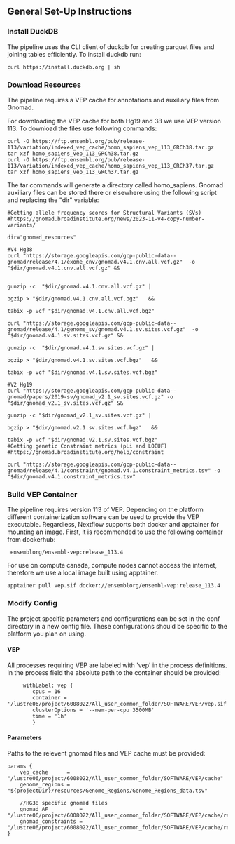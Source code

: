 ## General Set-Up Instructions


### Install DuckDB

The pipeline uses the CLI client of duckdb for creating parquet files and joining tables efficiently.  To install duckdb run:

```
curl https://install.duckdb.org | sh
```

### Download Resources
The pipeline requires a VEP cache for annotations and auxiliary files from Gnomad.

For downloading the VEP cache for both Hg19 and 38 we use VEP version 113. To download the files use following commands:

```
curl -O https://ftp.ensembl.org/pub/release-113/variation/indexed_vep_cache/homo_sapiens_vep_113_GRCh38.tar.gz
tar xzf homo_sapiens_vep_113_GRCh38.tar.gz
curl -O https://ftp.ensembl.org/pub/release-113/variation/indexed_vep_cache/homo_sapiens_vep_113_GRCh37.tar.gz
tar xzf homo_sapiens_vep_113_GRCh37.tar.gz
```

The tar commands will generate a directory called homo_sapiens. Gnomad auxiliary files can be stored there or elsewhere using the following script and replacing the "dir" variable:
```
#Getting allele frequency scores for Structural Variants (SVs)
#https://gnomad.broadinstitute.org/news/2023-11-v4-copy-number-variants/

dir="gnomad_resources"

#V4 Hg38
curl "https://storage.googleapis.com/gcp-public-data--gnomad/release/4.1/exome_cnv/gnomad.v4.1.cnv.all.vcf.gz"  -o "$dir/gnomad.v4.1.cnv.all.vcf.gz" &&

                                                                        gunzip -c  "$dir/gnomad.v4.1.cnv.all.vcf.gz" |
                                                                        bgzip > "$dir/gnomad.v4.1.cnv.all.vcf.bgz"   &&
                                                                        tabix -p vcf "$dir/gnomad.v4.1.cnv.all.vcf.bgz"

curl "https://storage.googleapis.com/gcp-public-data--gnomad/release/4.1/genome_sv/gnomad.v4.1.sv.sites.vcf.gz"  -o  "$dir/gnomad.v4.1.sv.sites.vcf.gz" &&
                                                                        gunzip -c  "$dir/gnomad.v4.1.sv.sites.vcf.gz" |
                                                                        bgzip > "$dir/gnomad.v4.1.sv.sites.vcf.bgz"   &&
                                                                        tabix -p vcf "$dir/gnomad.v4.1.sv.sites.vcf.bgz"

#V2 Hg19
curl "https://storage.googleapis.com/gcp-public-data--gnomad/papers/2019-sv/gnomad_v2.1_sv.sites.vcf.gz" -o "$dir/gnomad_v2.1_sv.sites.vcf.gz" &&
                                                                        gunzip -c "$dir/gnomad_v2.1_sv.sites.vcf.gz" |
                                                                        bgzip > "$dir/gnomad.v2.1.sv.sites.vcf.bgz"   &&
                                                                        tabix -p vcf "$dir/gnomad.v2.1.sv.sites.vcf.bgz"
#Getting genetic Constraint metrics (pLi and LOEUF)
#https://gnomad.broadinstitute.org/help/constraint

curl "https://storage.googleapis.com/gcp-public-data--gnomad/release/4.1/constraint/gnomad.v4.1.constraint_metrics.tsv" -o "$dir/gnomad.v4.1.constraint_metrics.tsv"

```




### Build VEP Container
The pipeline requires version 113 of VEP. Depending on the platform different containerization software can be used to provide the VEP executable. Regardless, Nextflow supports both docker and apptainer for mounting an image. First, it is recommended to use the following container from dockerhub:

```
 ensemblorg/ensembl-vep:release_113.4
```

For use on compute canada, compute nodes cannot access the internet, therefore we use a local image built using apptainer.

```
apptainer pull vep.sif docker://ensemblorg/ensembl-vep:release_113.4
```




### Modify Config

The project specific parameters and configurations can be set in the conf directory in a new config file. These configurations should be specific to the platform you plan on using. 

#### VEP
All processes requiring VEP are labeled with 'vep' in the process definitions. In the process field the absolute path to the container should be provided:

```
     withLabel: vep {
        cpus = 16
        container = '/lustre06/project/6008022/All_user_common_folder/SOFTWARE/VEP/vep.sif'
        clusterOptions = '--mem-per-cpu 3500MB'
        time = '1h'
        }
```

#### Parameters
Paths to the relevent gnomad files and VEP cache must be provided:

```
params {
    vep_cache      = "/lustre06/project/6008022/All_user_common_folder/SOFTWARE/VEP/cache"
    genome_regions = "${projectDir}/resources/Genome_Regions/Genome_Regions_data.tsv"
    
    //HG38 specific gnomad files
    gnomad_AF          = "/lustre06/project/6008022/All_user_common_folder/SOFTWARE/VEP/cache/ressources_gnomAD/gnomad.v4.1.sv.sites.vcf.bgz"
    gnomad_constraints = "/lustre06/project/6008022/All_user_common_folder/SOFTWARE/VEP/cache/ressources_LOEUF/gnomad.v4.1.constraint_metrics.tsv"
}

``` 